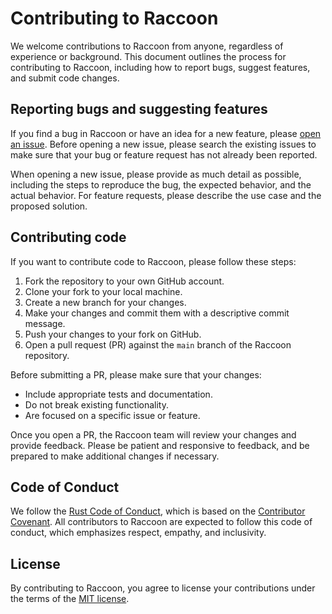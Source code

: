 # Contributing to Raccoon

We welcome contributions to Raccoon from anyone, regardless of experience or background. This document outlines the process for contributing to Raccoon, including how to report bugs, suggest features, and submit code changes.

## Reporting bugs and suggesting features

If you find a bug in Raccoon or have an idea for a new feature, please [open an issue](https://github.com/<your_username>/raccoon-language/issues/new). Before opening a new issue, please search the existing issues to make sure that your bug or feature request has not already been reported.

When opening a new issue, please provide as much detail as possible, including the steps to reproduce the bug, the expected behavior, and the actual behavior. For feature requests, please describe the use case and the proposed solution.

## Contributing code

If you want to contribute code to Raccoon, please follow these steps:

1. Fork the repository to your own GitHub account.
2. Clone your fork to your local machine.
3. Create a new branch for your changes.
4. Make your changes and commit them with a descriptive commit message.
5. Push your changes to your fork on GitHub.
6. Open a pull request (PR) against the `main` branch of the Raccoon repository.

Before submitting a PR, please make sure that your changes:

- Include appropriate tests and documentation.
- Do not break existing functionality.
- Are focused on a specific issue or feature.

Once you open a PR, the Raccoon team will review your changes and provide feedback. Please be patient and responsive to feedback, and be prepared to make additional changes if necessary.

## Code of Conduct

We follow the [Rust Code of Conduct](https://www.rust-lang.org/policies/code-of-conduct), which is based on the [Contributor Covenant](https://www.contributor-covenant.org/). All contributors to Raccoon are expected to follow this code of conduct, which emphasizes respect, empathy, and inclusivity.

## License

By contributing to Raccoon, you agree to license your contributions under the terms of the [MIT license](./LICENSE).

